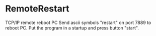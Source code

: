 # RemoteRestart
TCP/IP remote reboot PC
Send ascii symbols "restart" on port 7889 to reboot PC. Put the program in a startup and press button "start".
